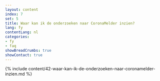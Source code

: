 ```yaml
---
layout: content
index: 7
set: 5
title: Waar kan ik de onderzoeken naar CoronaMelder inzien?
lang: fy
contentLang: nl
categories:
- fy
- faq
showBreadCrumbs: true
showContact: true
---
```

{% include content/42-waar-kan-ik-de-onderzoeken-naar-coronamelder-inzien.md %}
